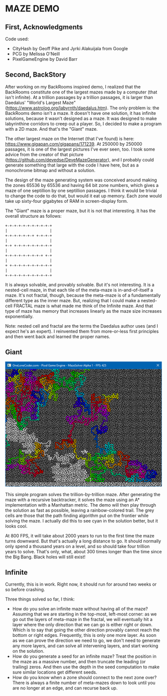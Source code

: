    MAZE DEMO
================


First, Acknowledgments
----------------------

Code used:
* CityHash by Geoff Pike and Jyrki Alakuijala from Google
* PCG by Melissa O'Neill
* PixelGameEngine by David Barr


Second, BackStory
-----------------

After working on my BackRooms inspired demo, I realized that the BackRooms constitute one of the largest mazes made by a computer (that isn't infinite). At a trillion passages by a trillion passages, it is larger than Daedalus' "World's Largest Maze" (https://www.astrolog.org/labyrnth/daedalus.htm). The only problem is: the BackRooms demo isn't a maze. It doesn't have one solution, it has infinite solutions, because it wasn't designed as a maze. It was designed to make labyrinthine corridors to creep out a player. So, I decided to make a program with a 2D maze. And that's the "Giant" maze.

The other largest maze on the Internet (that I've found) is here: https://www.gigapan.com/gigapans/171239. At 250000 by 250000 passages, it is one of the largest pictures I've ever seen, too. I took some advice from the creator of that picture (https://github.com/devedse/DeveMazeGenerator), and I probably could generate something that large with the code I have here, but as a monochrome bitmap and without a solution.

The design of the maze generating system was conceived around making the zones 65536 by 65536 and having 64 bit zone numbers, which gives a maze of one septillion by one septillion passages. I think it would be trivial to change the code to do that, but would it eat up memory. Each zone would take up sixty-four gigabytes of RAM in screen-display form.

The "Giant" maze is a proper maze, but it is not that interesting. It has the overall structure as follows:
```
+-+-+-+-+-+-+-+-+-+-+
|                   |
+-+-+-+-+-+-+ +-+-+-+
|                   |
+-+ +-+-+-+-+-+-+-+-+
|                   |
+-+-+-+-+-+-+-+-+ +-+
|                   |
+ +-+-+-+-+-+-+-+-+-+
|                   |
+-+-+-+-+-+-+-+-+-+-+
```
It is always solvable, and provably solvable. But it's not interesting. It is a nested-cell maze, in that each tile of the meta-maze is in-and-of-itself a maze. It's not fractal, though, because the meta-maze is of a fundamentally different type as the inner maze. But, realizing that I could make a nested-cell FRACTAL maze is what made me think of the Infinite maze. And that type of maze has memory that increases linearly as the maze size increases exponentially.

Note: nested cell and fractal are the terms the Daedalus author uses (and I expect he's an expert). I reinvented them from more-or-less first principles and then went back and learned the proper names.


Giant
-----

![Program](Maze.png)

This simple program solves the trillion-by-trillion maze. After generating the maze with a recursive backtracker, it solves the maze using an A* implementation with a Manhattan metric. The demo will then play through the solution as fast as possible, leaving a rainbow-colored trail. The grey cells are those that the path finding algorithm put on the frontier while solving the maze. I actually did this to see cyan in the solution better, but it looks cool.

At 800 FPS, it will take about 2000 years to run to the first time the maze turns downward. But that's actually a long distance to go. It should normally only spend a thousand years on a level, and so should take four trillion years to solve. That's only, what, about 300 times longer than the time since the Big Bang. Black holes will still exist!


Infinite
--------

Currently, this is in work. Right now, it should run for around two weeks or so before crashing.

Three things solved so far, I think:
* How do you solve an infinite maze without having all of the maze? Assuming that we are starting in the top-most, left-most corner: as we go out the layers of meta-maze in the fractal, we will eventually hit a layer where the only direction that we can go is either right or down. Which is to say that going the other direction provably cannot reach the bottom or right edges. Frequently, this is only one more layer. As soon as we can prove the direction we need to go, we don't need to generate any more layers, and can solve all intervening layers, and start working on the solution.
* How do you generate a seed for an infinite maze? Treat the position in the maze as a massive number, and then truncate the leading (or trailing) zeros. And then use the depth in the seed computation to make sure similar locations get different seeds.
* How do you know when a zone should connect to the next zone over? There is always a finite number of meta-mazes down to look until you are no longer at an edge, and can recurse back up.
